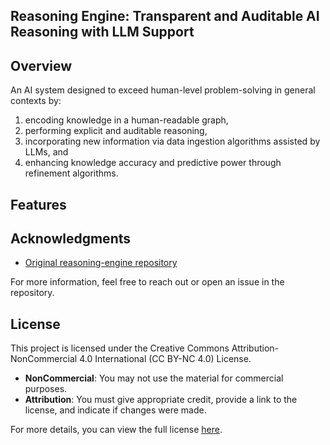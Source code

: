 <h2>Reasoning Engine: Transparent and Auditable AI Reasoning with LLM Support</h1>

<h2>Overview</h2>
<p>
    An AI system designed to exceed human-level problem-solving in general contexts by: 

1. encoding knowledge in a human-readable graph,
2. performing explicit and auditable reasoning,
3. incorporating new information via data ingestion algorithms assisted by LLMs, and
4. enhancing knowledge accuracy and predictive power through refinement algorithms.
</p>

<h2>Features</h2>
<ul>

</ul>

<h2>Acknowledgments</h2>
<ul>
    <li><a href="https://github.com/conormckenzie/reasoning-engine">Original reasoning-engine repository</a></li>
</ul>

<p>For more information, feel free to reach out or open an issue in the repository.</p>

## License

This project is licensed under the Creative Commons Attribution-NonCommercial 4.0 International (CC BY-NC 4.0) License.

- **NonCommercial**: You may not use the material for commercial purposes.
- **Attribution**: You must give appropriate credit, provide a link to the license, and indicate if changes were made.

For more details, you can view the full license [here](http://creativecommons.org/licenses/by-nc/4.0/).

</body>
</html>
